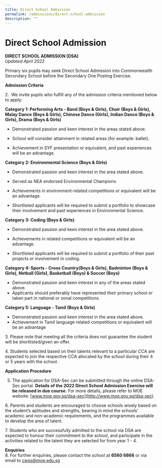 ```yaml
---
title: Direct School Admission
permalink: /admissions/direct-school-admission
description: ""
---
```

Direct School Admission
=======================

**DIRECT SCHOOL ADMISSION (DSA)**  
_Updated April 2022_

  

Primary six pupils may seek Direct School Admission into Commonwealth Secondary School before the Secondary One Posting Exercise.  

  

**Admission Criteria**

2.  We invite pupils who fulfill any of the admission criteria mentioned below to apply:  

  

**Category 1: Performing Arts - Band (Boys & Girls), Choir (Boys & Girls), Malay Dance (Boys & Girls), Chinese Dance (Girls), Indian Dance (Boys & Girls), Drama (Boys & Girls)**

*   Demonstrated passion and keen interest in the areas stated above.  
    
*   School will consider attainment in related areas (for example: ballet).  
    
*   Achievement in SYF presentation or equivalent, and past experiences will be an advantage.  
    

  

**Category 2: Environmental Science (Boys & Girls)**  

*   Demonstrated passion and keen interest in the area stated above.  
    
*   Served as NEA endorsed Environmental Champions 
*   Achievements in environment-related competitions or equivalent will be an advantage.
*   Shortlisted applicants will be required to submit a portfolio to showcase their involvement and past experiences in Environmental Science.  
    

  

**Category 3: Coding (Boys & Girls)**

*   Demonstrated passion and keen interest in the area stated above.
*   Achievements in related competitions or equivalent will be an advantage.  
    
*   Shortlisted applicants will be required to submit a portfolio of their past projects or involvement in coding.  
    

  

**Category 4: Sports - Cross Country(Boys & Girls), Badminton (Boys & Girls), Netball (Girls), Basketball (Boys) & Soccer (Boys)**

*   Demonstrated passion and keen interest in any of the areas stated above.
*   Applicants should preferably have represented their primary school or taken part in national or zonal competitions.

  

**Category 5: Language - Tamil (Boys & Girls)**  

*   Demonstrated passion and keen interest in the area stated above.
*   Achievement in Tamil language related competitions or equivalent will be an advantage

3\. Please note that meeting all the criteria does not guarantee the student will be shortlisted/given an offer.

  

4\. Students selected based on their talents relevant to a particular CCA are expected to join the respective CCA allocated by the school during their 4 or 5 years with the school.

  

**Application Procedure**  

5. The application for DSA-Sec can be submitted through the online DSA-Sec portal. **Details of the 2022 Direct School Admission Exercise will be released in due course.** For more details, please refer to MOE website: [www.moe.gov.sg/dsa-sec](http://www.moe.gov.sg/dsa-sec)

6. Parents and students are encouraged to choose schools wisely based on the student’s aptitudes and strengths, bearing in mind the schools’ academic and non-academic requirements, and the programmes available to develop the area of talent.

  

7. Students who are successfully admitted to the school via DSA are expected to honour their commitment to the school, and participate in the activities related to the talent they are selected for from year 1 - 4.

**Enquiries**<br>
8\. For further enquiries, please contact the school at **6560 6866** or via email to [cwss@moe.edu.sg](mailto:cwss@moe.edu.sg)